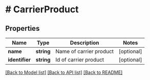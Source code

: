 # # CarrierProduct

## Properties

Name | Type | Description | Notes
------------ | ------------- | ------------- | -------------
**name** | **string** | Name of carrier product | [optional] 
**identifier** | **string** | Id of carrier product | [optional] 

[[Back to Model list]](../../README.md#documentation-for-models) [[Back to API list]](../../README.md#documentation-for-api-endpoints) [[Back to README]](../../README.md)



